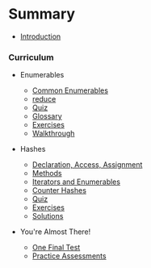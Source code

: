 # Summary

* [Introduction](README.md)

### Curriculum

* Enumerables
  * [Common Enumerables](part1-enumerables/enumerables.md)
  * [reduce](part1-enumerables/reduce.md)
  * [Quiz](part1-enumerables/quiz.md)
  * [Glossary](part1-enumerables/glossary.md)
  * [Exercises](part1-enumerables/exercises.md)
  * [Walkthrough](part1-enumerables/walkthrough.md)

* Hashes
  * [Declaration, Access, Assignment](part2-hashes/daa.md)
  * [Methods](part2-hashes/methods.md)
  * [Iterators and Enumerables](part2-hashes/iterators_enumerables.md)
  * [Counter Hashes](part2-hashes/counter_hashes.md)
  * [Quiz](part2-hashes/hash_quiz.md)
  * [Exercises](part2-hashes/hash_exercises.md)
  * [Solutions](part2-hashes/hash_solutions.md)
  
* You're Almost There!
  * [One Final Test](part3-outro/final_test.md)
  * [Practice Assessments](part3-outro/assessments.md)
